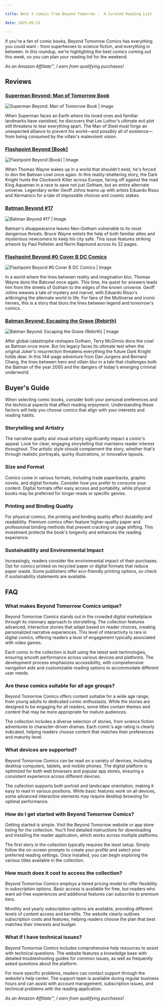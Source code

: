 ```yaml
---

title: Best 5 Comics from Beyond Tomorrow -  A Curated Reading List

date: 2025-05-15

---
```


If you're a fan of comic books, Beyond Tomorrow Comics has everything you could want - from superheroes to science fiction, and everything in between. In this roundup, we're highlighting the best comics coming out this week, so you can plan your reading list for the weekend. 

*As an Amazon Affiliate™, I earn from qualifying purchases!*


## Reviews


### [Superman Beyond: Man of Tomorrow Book](https://serp.ly/@bar/amazon/Beyond+Tomorrow+Comics?utm\_term=superman-beyond-man-of-tomorrow-book)

![Superman Beyond: Man of Tomorrow Book | Image](https://encrypted-tbn3.gstatic.com/shopping?q=tbn:ANd9GcQ0x8lAz84OiR8BJPy4FyZ54e3Byk11dSgXUIoxfqOtqDtgRrYjCnynvDnzKpYYweagAzHmVd9JfBfMNlU2fyCrGwciEVw6iw&usqp=CAY)

When Superman faces an Earth where his loved ones and familiar landmarks have vanished, he discovers that Lex Luthor's ultimate evil plot still threatens to tear everything apart. The Man of Steel must forge an unexpected alliance to prevent his world—and possibly all of existence—from being consumed by the villain's malevolent vision. 


### [Flashpoint Beyond [Book]](https://serp.ly/@bar/amazon/Beyond+Tomorrow+Comics?utm\_term=flashpoint-beyond-book)

![Flashpoint Beyond [Book] | Image](https://encrypted-tbn1.gstatic.com/shopping?q=tbn:ANd9GcTaUovF2ipns7\_qU2iGpJNgnQakTsdcErd-myuHR-FEpdQDAE8hm454\_lJhxEsbSmiPUJhd7sH6TL\_sL\_MBDBzjVrt5rEgL&usqp=CAY)

When Thomas Wayne wakes up in a world that shouldn't exist, he's forced to don the Batman cowl once again. In this reality-shattering story, the Dark Knight hunts the Clockwork Killer across Europe, facing off against the mad King Aquaman in a race to save not just Gotham, but an entire alternate universe. Legendary writer Geoff Johns teams up with artists Eduardo Risso and Xermanico for a tale of impossible choices and cosmic stakes. 


### [Batman Beyond #17](https://serp.ly/@bar/amazon/Beyond+Tomorrow+Comics?utm\_term=batman-beyond-17)

![Batman Beyond #17 | Image](https://encrypted-tbn3.gstatic.com/shopping?q=tbn:ANd9GcQ4ROgASo3NPWlNLPn8Usl3TzFCYFNw5ZNcWVF31yAkEMYc1dtB&usqp=CAY)

Batman's disappearance leaves Neo-Gotham vulnerable to its most dangerous threats. Bruce Wayne enlists the help of both familiar allies and mysterious newcomers to keep his city safe. This issue features striking artwork by Paul Pelletier and Norm Rapmund across its 32 pages. 


### [Flashpoint Beyond #0 Cover B DC Comics](https://serp.ly/@bar/amazon/Beyond+Tomorrow+Comics?utm\_term=flashpoint-beyond-0-cover-b-dc-comics)

![Flashpoint Beyond #0 Cover B DC Comics | Image](https://encrypted-tbn0.gstatic.com/shopping?q=tbn:ANd9GcRuV7vzwN\_CqjQVYFJTcZfX276JWF\_IOr8gk2ICh25HSQeP3VLc&usqp=CAY)

In a world where the lines between reality and imagination blur, Thomas Wayne dons the Batcowl once again. This time, his quest for answers leads him from the streets of Gotham to the edges of the known universe. Geoff Johns weaves a tale of mystery and marvel, with Eduardo Risso's artbringing the alternate world to life. For fans of the Multiverse and iconic heroes, this is a story that blurs the lines between legend and tomorrow's comics. 


### [Batman Beyond: Escaping the Grave (Rebirth)](https://serp.ly/@bar/amazon/Beyond+Tomorrow+Comics?utm\_term=batman-beyond-escaping-the-grave-rebirth)

![Batman Beyond: Escaping the Grave (Rebirth) | Image](https://encrypted-tbn1.gstatic.com/shopping?q=tbn:ANd9GcRJ6YJGNgRUP9ZtEplHSarq2NX-HbTKQc4K2ccf1sg0UjbADcKxv20VcIurEzsJlxo9Tdi1kkH3qiubFUz045BUsBLqJif5mw&usqp=CAY)

After global catastrophe reshapes Gotham, Terry McGinnis dons the cowl as Batman once more. But his legacy faces its ultimate test when the original Joker's resurrection threatens everything the future Dark Knight holds dear. In this 144-page adventure from Dan Jurgens and Bernard Chang, the lines between hero and villain blur in a tale that challenges both the Batman of the year 2000 and the dangers of today's emerging criminal underworld. 


## Buyer's Guide

When selecting comic books, consider both your personal preferences and the technical aspects that affect reading enjoyment. Understanding these factors will help you choose comics that align with your interests and reading habits. 


### Storytelling and Artistry

The narrative quality and visual artistry significantly impact a comic's appeal. Look for clear, engaging storytelling that maintains reader interest throughout. The artistic style should complement the story, whether that's through realistic portrayals, quirky illustrations, or innovative layouts. 


### Size and Format

Comics come in various formats, including trade paperbacks, graphic novels, and digital formats. Consider how you prefer to consume your content. Digital formats offer easy access and portability, while physical books may be preferred for longer reads or specific genres. 


### Printing and Binding Quality

For physical comics, the printing and binding quality affect durability and readability. Premium comics often feature higher-quality paper and professional binding methods that prevent cracking or page shifting. This investment protects the book's longevity and enhances the reading experience. 


### Sustainability and Environmental Impact

Increasingly, readers consider the environmental impact of their purchases. Opt for comics printed on recycled paper or digital formats that reduce paper waste. Some publishers offer eco-friendly printing options, so check if sustainability statements are available. 


## FAQ


### What makes Beyond Tomorrow Comics unique?

Beyond Tomorrow Comics stands out in the crowded digital marketplace through its visionary approach to storytelling. The collection features advanced, interactive stories that adapt based on reader choices, creating personalized narrative experiences. This level of interactivity is rare in digital comics, offering readers a level of engagement typically associated with video games. 

Each comic in the collection is built using the latest web technologies, ensuring smooth performance across various devices and platforms. The development process emphasizes accessibility, with comprehensive navigation aids and customizable reading options to accommodate different user needs. 


### Are these comics suitable for all age groups?

Beyond Tomorrow Comics offers content suitable for a wide age range, from young adults to dedicated comic enthusiasts. While the stories are designed to be engaging for all readers, some titles contain themes and content that may be more appropriate for mature audiences. 

The collection includes a diverse selection of stories, from science fiction adventures to character-driven dramas. Each comic's age rating is clearly indicated, helping readers choose content that matches their preferences and maturity level. 


### What devices are supported?

Beyond Tomorrow Comics can be read on a variety of devices, including desktop computers, tablets, and mobile phones. The digital platform is optimized for both web browsers and popular app stores, ensuring a consistent experience across different devices. 

The collection supports both portrait and landscape orientation, making it easy to read in various positions. While basic features work on all devices, some advanced interactive elements may require desktop browsing for optimal performance. 


### How do I get started with Beyond Tomorrow Comics?

Getting started is simple. Visit the Beyond Tomorrow website or app store listing for the collection. You'll find detailed instructions for downloading and installing the reader application, which works across multiple platforms. 

The first story in the collection typically requires the least setup. Simply follow the on-screen prompts to create your profile and select your preferred reading settings. Once installed, you can begin exploring the various titles available in the collection. 


### How much does it cost to access the collection?

Beyond Tomorrow Comics employs a tiered pricing model to offer flexibility in subscription options. Basic access is available for free, but readers who want ad-free experiences and additional features can subscribe to premium tiers. 

Monthly and yearly subscription options are available, providing different levels of content access and benefits. The website clearly outlines subscription costs and features, helping readers choose the plan that best matches their interests and budget. 


### What if I have technical issues?

Beyond Tomorrow Comics includes comprehensive help resources to assist with technical questions. The website features a knowledge base with detailed troubleshooting guides for common issues, as well as frequently asked questions about the platform. 

For more specific problems, readers can contact support through the website's help center. The support team is available during regular business hours and can assist with account management, subscription issues, and technical problems with the reading application. 

*As an Amazon Affiliate™, I earn from qualifying purchases!*